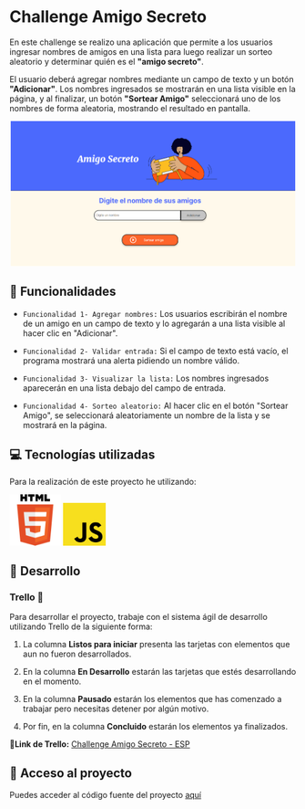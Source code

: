 # Challenge Amigo Secreto
<p>En este challenge se realizo una aplicación que permite a los usuarios ingresar nombres de amigos en una lista para luego realizar un sorteo aleatorio y determinar quién es el <strong>"amigo secreto"</strong>.</p>
<p>El usuario deberá agregar nombres mediante un campo de texto y un botón <strong>"Adicionar"</strong>. Los nombres ingresados se mostrarán en una lista visible en la página, y al finalizar, un botón <strong>"Sortear Amigo"</strong> seleccionará uno de los nombres de forma aleatoria, mostrando el resultado en pantalla.</p>
<p align="center">
     <img width="500" heigth="300" src="assets/img_proyecto.png">
</p>


## :hammer: Funcionalidades
- `Funcionalidad 1- Agregar nombres:` Los usuarios escribirán el nombre de un amigo en un campo de texto y lo agregarán a una lista visible al hacer clic en "Adicionar".

- `Funcionalidad 2- Validar entrada:` Si el campo de texto está vacío, el programa mostrará una alerta pidiendo un nombre válido.

- `Funcionalidad 3- Visualizar la lista:` Los nombres ingresados aparecerán en una lista debajo del campo de entrada.

- `Funcionalidad 4- Sorteo aleatorio:` Al hacer clic en el botón "Sortear Amigo", se seleccionará aleatoriamente un nombre de la lista y se mostrará en la página.


##  :computer: Tecnologías utilizadas
Para la realización de este proyecto he utilizando:
<p>
<img width="90" heigth="30" src="assets/html.png" alt="HTML" >
<img width="75" heigth="30" src="assets/js_icon.png" alt="Js">
</p>


## :loudspeaker: Desarrollo

### Trello :date:
Para desarrollar el proyecto, trabaje con el sistema ágil de desarrollo utilizando Trello de la siguiente forma:

1. La columna **Listos para iniciar** presenta las tarjetas con elementos que aun no fueron desarrollados.

2. En la columna **En Desarrollo** estarán las tarjetas que estés desarrollando en el momento.

3. En la columna **Pausado** estarán los elementos que has comenzado a trabajar pero necesitas detener por algún motivo.

4. Por fin, en la columna **Concluido** estarán los elementos ya finalizados.

:link:**Link de Trello:** [Challenge Amigo Secreto - ESP](https://trello.com/b/v0TFbgqP/trello-challenge-amigo-secreto-esp#)



## :pushpin: Acceso al proyecto

Puedes acceder al código fuente del proyecto [aquí](https://gabiif.github.io/challenge-amigo-secreto/)